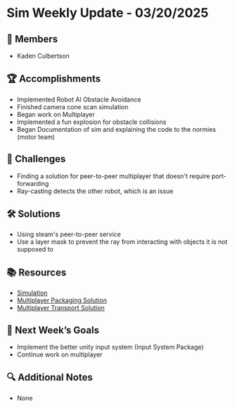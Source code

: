 # Sim Weekly Update - 03/20/2025

## 👥 Members
- Kaden Culbertson

## 🏆 Accomplishments
- Implemented Robot AI Obstacle Avoidance
- Finished camera cone scan simulation
- Began work on Multiplayer
- Implemented a fun explosion for obstacle collisions
- Began Documentation of sim and explaining the code to the normies (motor team)

## 🚧 Challenges
- Finding a solution for peer-to-peer multiplayer that doesn't require port-forwarding
- Ray-casting detects the other robot, which is an issue

## 🛠 Solutions
- Using steam's peer-to-peer service
- Use a layer mask to prevent the ray from interacting with objects it is not supposed to

## 📚 Resources
- [Simulation](https://github.com/MUsurf/Unity-Robot-Simulation)
- [Multiplayer Packaging Solution](https://docs-multiplayer.unity3d.com/netcode/current/about/)
- [Multiplayer Transport Solution](https://wiki.facepunch.com/steamworks/)

## 🎯 Next Week’s Goals
- Implement the better unity input system (Input System Package)
- Continue work on multiplayer

## 🔍 Additional Notes
- None